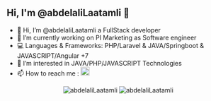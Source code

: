 ## Hi, I'm @abdelaliLaatamli :wave:
- 👋 Hi, I’m @abdelaliLaatamli a FullStack developer
- 🌱 I’m currently working on PI Marketing as Software engineer
- 💻 Languages & Frameworks: PHP/Laravel & JAVA/Springboot & JAVASCRIPT/Angular +7
- 👀 I’m interested in JAVA/PHP/JAVASCRIPT Technologies
- 📫 How to reach me : <a href="https://www.linkedin.com/in/abdelalilaatamli/" target="_blank"><img height="20" width="20" src="https://unpkg.com/simple-icons@v3/icons/linkedin.svg" /></a>

<div align="center">
    <img align="center" src="https://github-readme-stats.vercel.app/api/top-langs/?username=abdelaliLaatamli&layout=compact&hide=html" alt="abdelaliLaatamli" />
    <img align="center" src="https://github-readme-stats.vercel.app/api?username=abdelaliLaatamli&show_icons=true&bg_color=191919&title_color=ffffff&icon_color=bb2acf&text_color=daf7dc" alt="abdelaliLaatamli" />
</div>
<!---
abdelaliLaatamli/abdelaliLaatamli is a ✨ special ✨ repository because its `README.md` (this file) appears on your GitHub profile.
You can click the Preview link to take a look at your changes.
https://github-readme-stats.vercel.app/api/top-langs/?username=abdelaliLaatamli&layout=compact&hide=html
https://github-readme-stats.vercel.app/api?username=abdelaliLaatamli&show_icons=true
--->

